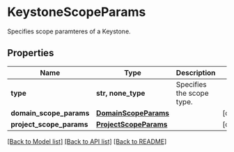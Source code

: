 # KeystoneScopeParams

Specifies scope paramteres of a Keystone.

## Properties
Name | Type | Description | Notes
------------ | ------------- | ------------- | -------------
**type** | **str, none_type** | Specifies the scope type. | 
**domain_scope_params** | [**DomainScopeParams**](DomainScopeParams.md) |  | [optional] 
**project_scope_params** | [**ProjectScopeParams**](ProjectScopeParams.md) |  | [optional] 

[[Back to Model list]](../README.md#documentation-for-models) [[Back to API list]](../README.md#documentation-for-api-endpoints) [[Back to README]](../README.md)


